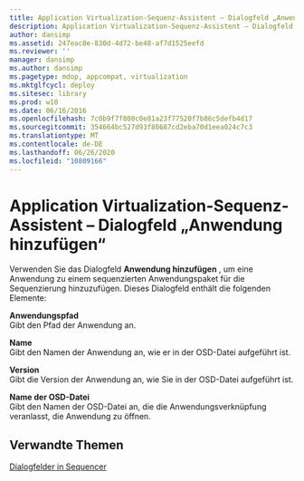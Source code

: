 ```yaml
---
title: Application Virtualization-Sequenz-Assistent – Dialogfeld „Anwendung hinzufügen“
description: Application Virtualization-Sequenz-Assistent – Dialogfeld „Anwendung hinzufügen“
author: dansimp
ms.assetid: 247eac0e-830d-4d72-be48-af7d1525eefd
ms.reviewer: ''
manager: dansimp
ms.author: dansimp
ms.pagetype: mdop, appcompat, virtualization
ms.mktglfcycl: deploy
ms.sitesec: library
ms.prod: w10
ms.date: 06/16/2016
ms.openlocfilehash: 7c0b9f7f800c0e81a23f77520f7b86c5defb4d17
ms.sourcegitcommit: 354664bc527d93f80687cd2eba70d1eea024c7c3
ms.translationtype: MT
ms.contentlocale: de-DE
ms.lasthandoff: 06/26/2020
ms.locfileid: "10809166"
---
```

# Application Virtualization-Sequenz-Assistent – Dialogfeld „Anwendung hinzufügen“


Verwenden Sie das Dialogfeld **Anwendung hinzufügen** , um eine Anwendung zu einem sequenzierten Anwendungspaket für die Sequenzierung hinzuzufügen. Dieses Dialogfeld enthält die folgenden Elemente:

<a href="" id="application-path"></a>**Anwendungspfad**  
Gibt den Pfad der Anwendung an.

<a href="" id="name"></a>**Name**  
Gibt den Namen der Anwendung an, wie er in der OSD-Datei aufgeführt ist.

<a href="" id="version"></a>**Version**  
Gibt die Version der Anwendung an, wie Sie in der OSD-Datei aufgeführt ist.

<a href="" id="osd-file-name"></a>**Name der OSD-Datei**  
Gibt den Namen der OSD-Datei an, die die Anwendungsverknüpfung veranlasst, die Anwendung zu öffnen.

## Verwandte Themen


[Dialogfelder in Sequencer](sequencer-dialog-boxes.md)

 

 





